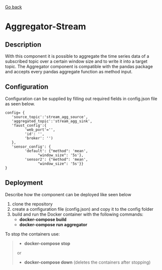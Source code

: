 [Go back](../../README.md#components)

# Aggregator-Stream

## Description
With this component it is possible to aggregate the time series data of a subscribed topic over a certain window size and to write it into a target topic.
The Aggregator component is compatible with the pandas package and accepts every pandas aggregate function as method input.

## Configuration
Configuration can be supplied by filling out required fields in config.json file as seen below. 

```
config= {
   'source_topic':'stream_agg_source',
   'aggregated_topic':'stream_agg_sink',
   'faust_config':{
         'web_port'='',
         'id': '',
         'broker': '')
   },
   'sensor_config': {
         'default': {"method": 'mean',
               "window_size": '5s'},
         'sensor2': {"method": 'mean',
               "window_size": '5s'}}
}
```

## Deployment
Describe how the component can be deployed like seen below

1. clone the repository
2. create a configuration file (config.json) and copy it to the config folder
3. build and run the Docker container with the following commands:
   - **docker-compose build**
   - **docker-compose run aggregator**

To stop the containers use:
> - **docker-compose stop**
>
> or
> - **docker-compose down** (deletes the containers after stopping)
  

